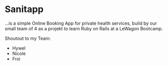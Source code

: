 # Sanitapp

...is a simple Online Booking App for private health services, build by our small team of 4 as a projekt to learn Ruby on Rails at a LeWagon Bootcamp.

Shoutout to my Team:
- Hywel
- Nicole
- Froi
